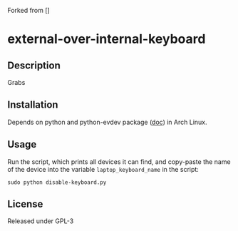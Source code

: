 Forked from []
# external-over-internal-keyboard


## Description

Grabs

## Installation

Depends on python and python-evdev package ([doc](https://python-evdev.readthedocs.io/en/latest/tutorial.html)) in Arch Linux.


## Usage

Run the script, which prints all devices it can find, and copy-paste the name of the device into the variable `laptop_keyboard_name` in the script:

    sudo python disable-keyboard.py


## License

Released under GPL-3
